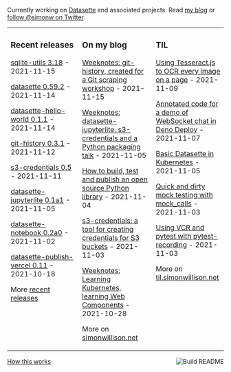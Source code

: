 Currently working on [Datasette](https://datasette.io/) and associated projects. Read [my blog](https://simonwillison.net/) or [follow @simonw on Twitter](https://twitter.com/simonw).

<table><tr><td valign="top" width="33%">

### Recent releases
<!-- recent_releases starts -->
[sqlite-utils 3.18](https://github.com/simonw/sqlite-utils/releases/tag/3.18) - 2021-11-15

[datasette 0.59.2](https://github.com/simonw/datasette/releases/tag/0.59.2) - 2021-11-14

[datasette-hello-world 0.1.1](https://github.com/simonw/datasette-hello-world/releases/tag/0.1.1) - 2021-11-14

[git-history 0.3.1](https://github.com/simonw/git-history/releases/tag/0.3.1) - 2021-11-12

[s3-credentials 0.5](https://github.com/simonw/s3-credentials/releases/tag/0.5) - 2021-11-11

[datasette-jupyterlite 0.1a1](https://github.com/simonw/datasette-jupyterlite/releases/tag/0.1a1) - 2021-11-05

[datasette-notebook 0.2a0](https://github.com/simonw/datasette-notebook/releases/tag/0.2a0) - 2021-11-02

[datasette-publish-vercel 0.11](https://github.com/simonw/datasette-publish-vercel/releases/tag/0.11) - 2021-10-18
<!-- recent_releases ends -->
More [recent releases](https://github.com/simonw/simonw/blob/main/releases.md)
</td><td valign="top" width="34%">

### On my blog
<!-- blog starts -->
[Weeknotes: git-history, created for a Git scraping workshop](http://simonwillison.net/2021/Nov/15/weeknotes-git-history/) - 2021-11-15

[Weeknotes: datasette-jupyterlite, s3-credentials and a Python packaging talk](http://simonwillison.net/2021/Nov/5/datasette-jupyterlite/) - 2021-11-05

[How to build, test and publish an open source Python library](http://simonwillison.net/2021/Nov/4/publish-open-source-python-library/) - 2021-11-04

[s3-credentials: a tool for creating credentials for S3 buckets](http://simonwillison.net/2021/Nov/3/s3-credentials/) - 2021-11-03

[Weeknotes: Learning Kubernetes, learning Web Components](http://simonwillison.net/2021/Oct/28/weeknotes-kubernetes-web-components/) - 2021-10-28
<!-- blog ends -->
More on [simonwillison.net](https://simonwillison.net/)
</td><td valign="top" width="33%">

### TIL
<!-- tils starts -->
[Using Tesseract.js to OCR every image on a page](https://til.simonwillison.net/javascript/tesseract-ocr-javascript) - 2021-11-09

[Annotated code for a demo of WebSocket chat in Deno Deploy](https://til.simonwillison.net/deno/annotated-deno-deploy-demo) - 2021-11-07

[Basic Datasette in Kubernetes](https://til.simonwillison.net/kubernetes/basic-datasette-in-kubernetes) - 2021-11-05

[Quick and dirty mock testing with mock_calls](https://til.simonwillison.net/pytest/pytest-mock-calls) - 2021-11-03

[Using VCR and pytest with pytest-recording](https://til.simonwillison.net/pytest/pytest-recording-vcr) - 2021-11-03
<!-- tils ends -->
More on [til.simonwillison.net](https://til.simonwillison.net/)
</td></tr></table>

<a href="https://github.com/simonw/simonw/actions"><img src="https://github.com/simonw/simonw/workflows/Build%20README/badge.svg" align="right" alt="Build README"></a> <a href="https://simonwillison.net/2020/Jul/10/self-updating-profile-readme/">How this works</a>
